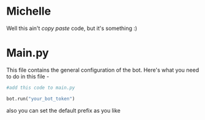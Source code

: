 # Michelle

Well this ain't *copy paste* code, but it's something :)

# Main.py

This file contains the general configuration of the bot. Here's what you need to do in this file -

``` Python
#add this code to main.py

bot.run("your_bot_token")

```

also you can set the default prefix as you like
